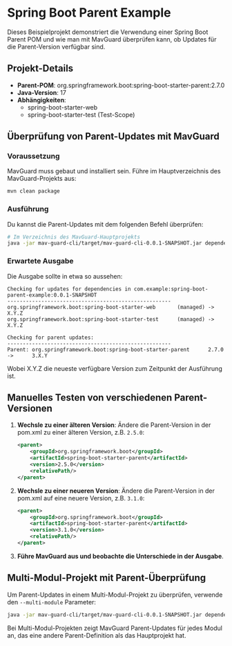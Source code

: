 # Spring Boot Parent Example

Dieses Beispielprojekt demonstriert die Verwendung einer Spring Boot Parent POM und wie man mit MavGuard überprüfen kann, ob Updates für die Parent-Version verfügbar sind.

## Projekt-Details

- **Parent-POM**: org.springframework.boot:spring-boot-starter-parent:2.7.0
- **Java-Version**: 17
- **Abhängigkeiten**:
  - spring-boot-starter-web
  - spring-boot-starter-test (Test-Scope)

## Überprüfung von Parent-Updates mit MavGuard

### Voraussetzung

MavGuard muss gebaut und installiert sein. Führe im Hauptverzeichnis des MavGuard-Projekts aus:

```bash
mvn clean package
```

### Ausführung

Du kannst die Parent-Updates mit dem folgenden Befehl überprüfen:

```bash
# Im Verzeichnis des MavGuard-Hauptprojekts
java -jar mav-guard-cli/target/mav-guard-cli-0.0.1-SNAPSHOT.jar dependencies check-updates sample/spring-boot-parent-example/pom.xml
```

### Erwartete Ausgabe

Die Ausgabe sollte in etwa so aussehen:

```
Checking for updates for dependencies in com.example:spring-boot-parent-example:0.0.1-SNAPSHOT
-----------------------------------------------------
org.springframework.boot:spring-boot-starter-web       (managed) ->      X.Y.Z
org.springframework.boot:spring-boot-starter-test      (managed) ->      X.Y.Z

Checking for parent updates:
-----------------------------------------------------
Parent: org.springframework.boot:spring-boot-starter-parent      2.7.0 ->      3.X.Y
```

Wobei X.Y.Z die neueste verfügbare Version zum Zeitpunkt der Ausführung ist.

## Manuelles Testen von verschiedenen Parent-Versionen

1. **Wechsle zu einer älteren Version**:
   Ändere die Parent-Version in der pom.xml zu einer älteren Version, z.B. `2.5.0`:

   ```xml
   <parent>
       <groupId>org.springframework.boot</groupId>
       <artifactId>spring-boot-starter-parent</artifactId>
       <version>2.5.0</version>
       <relativePath/>
   </parent>
   ```

2. **Wechsle zu einer neueren Version**:
   Ändere die Parent-Version in der pom.xml auf eine neuere Version, z.B. `3.1.0`:

   ```xml
   <parent>
       <groupId>org.springframework.boot</groupId>
       <artifactId>spring-boot-starter-parent</artifactId>
       <version>3.1.0</version>
       <relativePath/>
   </parent>
   ```

3. **Führe MavGuard aus und beobachte die Unterschiede in der Ausgabe**.

## Multi-Modul-Projekt mit Parent-Überprüfung

Um Parent-Updates in einem Multi-Modul-Projekt zu überprüfen, verwende den `--multi-module` Parameter:

```bash
java -jar mav-guard-cli/target/mav-guard-cli-0.0.1-SNAPSHOT.jar dependencies check-updates sample/multi-module-project/pom.xml --multi-module
```

Bei Multi-Modul-Projekten zeigt MavGuard Parent-Updates für jedes Modul an, das eine andere Parent-Definition als das Hauptprojekt hat.